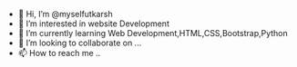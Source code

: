 - 👋 Hi, I’m @myselfutkarsh
- 👀 I’m interested in website Development
- 🌱 I’m currently learning Web Development,HTML,CSS,Bootstrap,Python
- 💞️ I’m looking to collaborate on ...
- 📫 How to reach me ..

<!---
myselfutkarsh/myselfutkarsh is a ✨ special ✨ repository because its `README.md` (this file) appears on your GitHub profile.
You can click the Preview link to take a look at your changes.
--->

